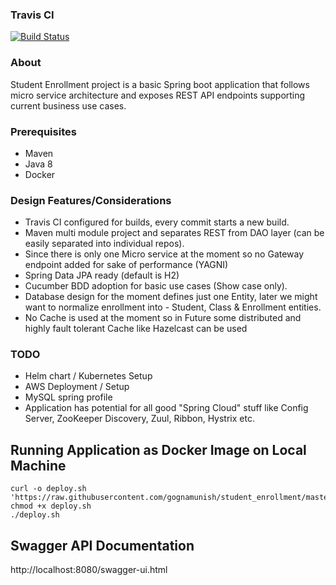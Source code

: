 ### Travis CI 

[![Build Status](https://travis-ci.com/gognamunish/student_enrollment.svg?branch=master)](https://travis-ci.com/gognamunish/student_enrollment)

### About
Student Enrollment project is a basic Spring boot application that follows micro service architecture and exposes REST API endpoints supporting current business use cases.

### Prerequisites

- Maven
- Java 8
- Docker

### Design Features/Considerations
- Travis CI configured for builds, every commit starts a new build. 
- Maven multi module project and separates REST from DAO layer (can be easily separated into individual repos).
- Since there is only one Micro service at the moment so no Gateway endpoint added for sake of performance (YAGNI) 
- Spring Data JPA ready (default is H2)
- Cucumber BDD adoption for basic use cases (Show case only).
- Database design for the moment defines just one Entity, later we might want to normalize enrollment into - Student, Class & Enrollment entities.
- No Cache is used at the moment so in Future some distributed and highly fault tolerant Cache like Hazelcast can be used

### TODO
- Helm chart / Kubernetes Setup
- AWS Deployment / Setup
- MySQL spring profile
- Application has potential for all good "Spring Cloud" stuff like Config Server, ZooKeeper Discovery, Zuul, Ribbon, Hystrix etc.

## Running Application as Docker Image on Local Machine
```shell script
curl -o deploy.sh 'https://raw.githubusercontent.com/gognamunish/student_enrollment/master/scripts/deploy.sh'
chmod +x deploy.sh
./deploy.sh
```


## Swagger API Documentation

http://localhost:8080/swagger-ui.html


